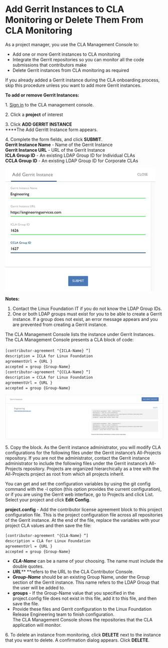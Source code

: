 # Add Gerrit Instances to CLA Monitoring or Delete Them From CLA Monitoring

As a project manager, you use the CLA Management Console to:

* Add one or more Gerrit instances to CLA monitoring
* Integrate the Gerrit repositories so you can monitor all the code submissions that contributors make
* Delete Gerrit instances from CLA monitoring as required

If you already added a Gerrit instance during the CLA onboarding process, skip this procedure unless you want to add more Gerrit instances.

**To add or remove Gerrit Instances:**

1\. [Sign in](sign-in-to-the-easycla-management-console.md) to the CLA management console.

2\. Click a **project** of interest

3\. Click **ADD GERRIT INSTANCE**\
****The Add Gerritt Instance form appears.

4\. Complete the form fields, and click **SUBMIT**.\
**Gerrit Instance Name** - Name of the Gerrit Instance\
**Gerrit Instance URL** - URL of the Gerrit Instance\
**ICLA Group ID** - An existing LDAP Group ID for Individual CLAs\
**CCLA Group ID** - An existing LDAP Group ID for Corporate CLAs

![CLA Add Gerrit Instance](../../.gitbook/assets/cla-add-gerrit-instance.png)

**Notes:**

1. Contact the Linux Foundation IT if you do not know the LDAP Group IDs.
2. One or both LDAP groups must exist for you to be able to create a Gerrit instance. If a group does not exist, an error message appears and you are prevented from creating a Gerrit instance.

The CLA Management Console lists the instance under Gerrit Instances.​​\
The CLA Management Console presents a CLA block of code:\
\
`[contributor-agreement "{ICLA-Name} “]`\
`description = ICLA for Linux Foundation`\
`agreementUrl = {URL }`\
`accepted = group {Group-Name}`\
`[contributor-agreement "{CCLA-Name} “]`\
`description = CCLA for Linux Foundation`\
`agreementUrl = {URL }`\
`accepted = group {Group-Name}`

![CLA Gerrit Instances](../../.gitbook/assets/cla-gerrit-instances.png)

5\. Copy the block. As the Gerrit instance administrator, you will modify CLA configurations for the following files under the Gerrit instance’s All-Projects repository. If you are not the administrator, contact the Gerrit instance administrator to include the following files under the Gerrit instance’s All-Projects repository. Projects are organized hierarchically as a tree with the All-Projects project as root from which all projects inherit.

You can get and set the configuration variables by using the git config command with the -l option (this option provides the current configuration), or if you are using the Gerrit web interface, go to Projects and click List. Select your project and click **Edit Config**.

**project.config** - Add the contributor license agreement block to this project configuration file. This is the project configuration file across all repositories of the Gerrit instance. At the end of the file, replace the variables with your project CLA values and then save the file:

`[contributor-agreement "{CLA-Name} “]`\
`description = CLA for Linux Foundation`\
`agreementUrl = {URL }`\
`accepted = group {Group-Name}`

* _**CLA-Name**_ can be a name of your choosing. The name must include the double quotes.
* _**URL**_** **refers to the URL to the CLA Contributor Console.
* _**Group-Name**_ should be an existing Group Name, under the Group section of the Gerrit instance. This name refers to the LDAP Group that the user will be added to.
* **groups** - If the Group-Name value that you specified in the project.config file does not exist in this file, add it to this file, and then save the file.
* Provide these files and Gerrit configuration to the Linux Foundation Release Engineering team to finish configuration. \
  The CLA Management Console shows the repositories that the CLA application will monitor.

6\. To delete an instance from monitoring, click **DELETE** next to the instance that you want to delete. A confirmation dialog appears. Click **DELETE**.
